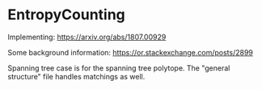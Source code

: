 # EntropyCounting
Implementing: https://arxiv.org/abs/1807.00929

Some background information: https://or.stackexchange.com/posts/2899

Spanning tree case is for the spanning tree polytope. The "general structure" file handles matchings as well.
